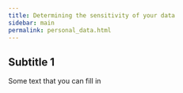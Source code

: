 ```yaml
---
title: Determining the sensitivity of your data
sidebar: main
permalink: personal_data.html
---
```


## Subtitle 1

Some text that you can fill in
